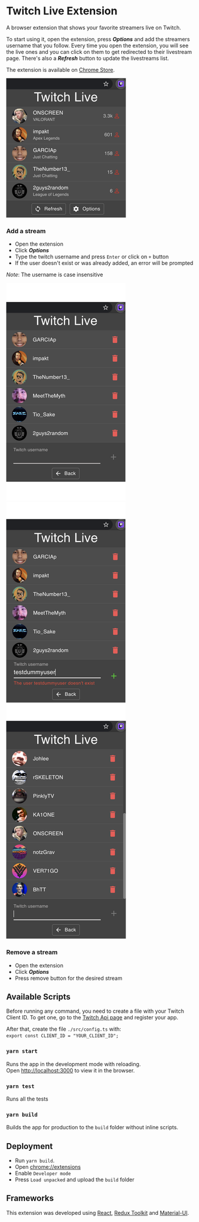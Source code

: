 # Twitch Live Extension

A browser extension that shows your favorite streamers live on Twitch.
 
To start using it, open the extension, press _**Options**_ and add the streamers username that you follow.
Every time you open the extension, you will see the live ones and you can click on them to get redirected to their livestream page. There's also a _**Refresh**_ button to update the livestreams list.


The extension is available on [Chrome Store](https://chrome.google.com/webstore/detail/twitch-live-extension/nlnfdlcbnpafokhpjfffmoobbejpedgj?hl=pt-PT&authuser=0). 

![Extension](./assets/extension.png "Extension")


### Add a stream

- Open the extension
- Click **_Options_**
- Type the twitch username and press `Enter` or click on `+` button
- If the user doesn't exist or was already added, an error will be prompted

_Note_: The username is case insensitive

![Options menu](./assets/options_menu.png "Options menu")
![Options error adding](./assets/options_menu_no_user.png "Options error adding")
![Options menu list](./assets/options_menu_list.png "Options menu list")

### Remove a stream
- Open the extension
- Click **_Options_**
- Press remove button for the desired stream

## Available Scripts

Before running any command, you need to create a file with your Twitch Client ID. 
To get one, go to the [Twitch Api page](https://dev.twitch.tv/docs/authentication#registration) and register your app.
 
 After that, create the file `./src/config.ts` with: <br>
``export const CLIENT_ID = "YOUR_CLIENT_ID";``

### `yarn start`

Runs the app in the development mode with reloading.<br />
Open [http://localhost:3000](http://localhost:3000) to view it in the browser.

### `yarn test`

Runs all the tests

### `yarn build`

Builds the app for production to the `build` folder without inline scripts.<br />

## Deployment

- Run `yarn build`.
- Open [chrome://extensions](chrome://extensions)
- Enable `Developer mode`
- Press ``Load unpacked`` and upload the ``build`` folder 

## Frameworks

This extension was developed using [React](https://reactjs.org/), [Redux Toolkit](https://redux-toolkit.js.org/) and [Material-UI](https://material-ui.com/).